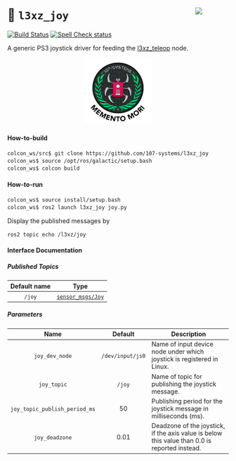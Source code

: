 <a href="https://107-systems.org/"><img align="right" src="https://raw.githubusercontent.com/107-systems/.github/main/logo/107-systems.png" width="15%"></a>
:floppy_disk: `l3xz_joy`
========================
[![Build Status](https://github.com/107-systems/l3xz_joy/actions/workflows/ros2.yml/badge.svg)](https://github.com/107-systems/l3xz_joy/actions/workflows/ros2.yml)
[![Spell Check status](https://github.com/107-systems/l3xz_joy/actions/workflows/spell-check.yml/badge.svg)](https://github.com/107-systems/l3xz_joy/actions/workflows/spell-check.yml)

A generic PS3 joystick driver for feeding the [l3xz_teleop](https://github.com/107-systems/l3xz_teleop) node.

<p align="center">
  <a href="https://github.com/107-systems/l3xz"><img src="https://raw.githubusercontent.com/107-systems/.github/main/logo/l3xz-logo-memento-mori-github.png" width="30%"></a>
</p>

#### How-to-build
```bash
colcon_ws/src$ git clone https://github.com/107-systems/l3xz_joy
colcon_ws$ source /opt/ros/galactic/setup.bash
colcon_ws$ colcon build
```

#### How-to-run
```bash
colcon_ws$ source install/setup.bash
colcon_ws$ ros2 launch l3xz_joy joy.py
```
Display the published messages by
```bash
ros2 topic echo /l3xz/joy
```

#### Interface Documentation
##### Published Topics
| Default name | Type |
|:-:|:-:|
| `/joy` | [`sensor_msgs/Joy`](http://docs.ros.org/en/api/sensor_msgs/html/msg/Joy.html) |

##### Parameters
| Name | Default | Description |
|:-:|:-:|-|
| `joy_dev_node` | `/dev/input/js0` | Name of input device node under which joystick is registered in Linux. |
| `joy_topic` | `/joy` | Name of topic for publishing the joystick message. |
| `joy_topic_publish_period_ms` | 50 | Publishing period for the joystick message in milliseconds (ms). |
| `joy_deadzone` | 0.01 | Deadzone of the joystick, if the axis value is below this value than 0.0 is reported instead. |

